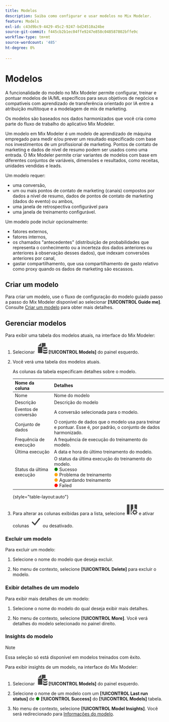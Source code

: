 ```yaml
---
title: Modelos
description: Saiba como configurar e usar modelos no Mix Modeler.
feature: Models
exl-id: c43d9bc9-4429-45c2-9247-bd24510a24be
source-git-commit: f445cb2b1ec04ffe9247e858c048587802bffe9c
workflow-type: tm+mt
source-wordcount: '485'
ht-degree: 0%

---
```


# Modelos

A funcionalidade do modelo no Mix Modeler permite configurar, treinar e pontuar modelos de IA/ML específicos para seus objetivos de negócios e compatíveis com aprendizado de transferência orientado por IA entre a atribuição multitoque e a modelagem de mix de marketing.

Os modelos são baseados nos dados harmonizados que você cria como parte do fluxo de trabalho do aplicativo Mix Modeler.

Um modelo em Mix Modeler é um modelo de aprendizado de máquina empregado para medir e/ou prever um resultado especificado com base nos investimentos de um profissional de marketing. Pontos de contato de marketing e dados de nível de resumo podem ser usados como uma entrada. O Mix Modeler permite criar variantes de modelos com base em diferentes conjuntos de variáveis, dimensões e resultados, como receitas, unidades vendidas e leads.

Um modelo requer:

* uma conversão,
* um ou mais pontos de contato de marketing (canais) compostos por dados a nível de resumo, dados de pontos de contato de marketing (dados do evento) ou ambos,
* uma janela de retrospectiva configurável para
* uma janela de treinamento configurável.

Um modelo pode incluir opcionalmente:

* fatores externos,
* fatores internos,
* os chamados &quot;antecedentes&quot; (distribuição de probabilidades que representa o conhecimento ou a incerteza dos dados anteriores ou anteriores à observação desses dados), que indexam conversões anteriores por canal,
* gastar compartilhamento, que usa compartilhamento de gasto relativo como proxy quando os dados de marketing são escassos.


## Criar um modelo

Para criar um modelo, use o fluxo de configuração do modelo guiado passo a passo do Mix Modeler disponível ao selecionar **[!UICONTROL Guide me]**. Consulte [Criar um modelo](create.md) para obter mais detalhes.

## Gerenciar modelos

Para exibir uma tabela dos modelos atuais, na interface do Mix Modeler:

1. Selecionar ![](../assets/icons/FileData.svg) **[!UICONTROL Models]** do painel esquerdo.

1. Você verá uma tabela dos modelos atuais.

   As colunas da tabela especificam detalhes sobre o modelo.

   | Nome da coluna | Detalhes |
   |---|---|
   | Nome | Nome do modelo |
   | Descrição | Descrição do modelo |
   | Eventos de conversão | A conversão selecionada para o modelo. |
   | Conjunto de dados | O conjunto de dados que o modelo usa para treinar e pontuar. Esse é, por padrão, o conjunto de dados harmonizado. |
   | Frequência de execução | A frequência de execução do treinamento do modelo. |
   | Última execução | A data e hora do último treinamento do modelo. |
   | Status da última execução | O status da última execução do treinamento do modelo. <br/><span style="color:green">●</span> Sucesso<br/><span style="color:orange">●</span> Problema de treinamento<br/> <span style="color:orange">●</span> Aguardando treinamento <br/><span style="color:red">●</span> Failed |

   {style="table-layout:auto"}

1. Para alterar as colunas exibidas para a lista, selecione ![Configurações de coluna](../assets/icons/ColumnSetting.svg) e ativar colunas ![Marcar](../assets/icons/Checkmark.svg) ou desativado.

### Excluir um modelo

Para excluir um modelo:

1. Selecione o nome do modelo que deseja excluir.

1. No menu de contexto, selecione **[!UICONTROL Delete]** para excluir o modelo.

### Exibir detalhes de um modelo

Para exibir mais detalhes de um modelo:

1. Selecione o nome do modelo do qual deseja exibir mais detalhes.

1. No menu de contexto, selecione **[!UICONTROL More]**. Você verá detalhes do modelo selecionado no painel direito.



### Insights do modelo

>[!NOTE]
>
>Essa seleção só está disponível em modelos treinados com êxito.
>

Para exibir insights de um modelo, na interface do Mix Modeler:

1. Selecionar ![](../assets/icons/FileData.svg) **[!UICONTROL Models]** do painel esquerdo.

1. Selecione o nome de um modelo com um **[!UICONTROL Last run status]** de <span style="color:green">●</span> **[!UICONTROL Success]** do **[!UICONTROL Models]** tabela.

1. No menu de contexto, selecione **[!UICONTROL Model Insights]**. Você será redirecionado para [Informações do modelo](insights.md).
